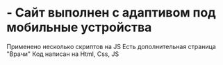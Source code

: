 # - Сайт выполнен с адаптивом под мобильные устройства
Применено несколько скриптов на JS
Есть дополнительная страница "Врачи"
Код написан на Html, Css, JS
